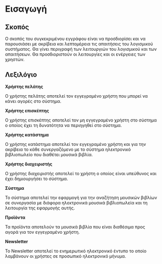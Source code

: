 # Εισαγωγή

## Σκοπός

Ο σκοπός του συγκεκριμένου εγγράφου είναι να προσδιορίσει και να παρουσιάσει με ακρίβεια και λεπτομέρεια τις απαιτήσεις του λογισμικού συστήματος. Θα γίνει περιγραφή των λειτουργιών του λογισμικού και των απαιτήσεων. Θα προσδιοριστούν οι λειτουργίες και οι ενέργειες των χρηστών. 

## Λεξιλόγιο

**Χρήστης πελάτης**

Ο χρήστης πελάτης αποτελεί τον εγγεγραμένο χρήστη που μπορεί να κάνει αγορές στο σύστημα.

**Χρήστης επισκέπτης**

Ο χρήστης επισκέπτης αποτελεί τον μη εγγεγραμένο χρήστη στο σύστημα ο οποίος έχει τη δυνατότητα να περιηγηθεί στο σύστημα.

**Χρήστης κατάστημα**

Ο χρήστης κατάστημα αποτελεί τον εγγεγραμένο χρήστη και για την ακρίβεια το κάθε συνεργαζόμενο με το σύστημα ηλεκτρονικό βιβλιοπωλείο που διαθέτει μουσικά βιβλία.

**Χρήστης διαχειριστής**

Ο χρήστης διαχειριστής αποτελεί το χρήστη ο οποίος είναι υπεύθυνος και έχει δημιουργήσει το σύστημα.

**Σύστημα**

Το σύστημα αποτελεί την εφαρμογή για την αναζήτηση μουσικών βιβλίων σε συνεργασία με διάφορα ηλεκτρονικά μουσικά βιβλιοπωλεία και τη λειτουργία της εφαρμογής αυτής.

**Προϊόντα**

Τα προϊόντα αποτελούν τα μουσικά βιβλία που είναι διαθέσιμα προς αγορά για τον εγγεγραμένο χρήστη.

**Νewsletter**

To Newsletter αποτελεί το ενημερωτικό ηλεκτρονικό έντυπο το οποίο λαμβάνουν οι χρήστες σε προσωπικό ηλεκτρονικό μήνυμα.


